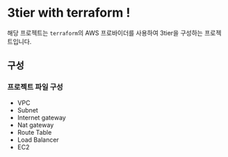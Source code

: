 # 3tier with terraform !

해당 프로젝트는 `terraform`의 AWS 프로바이더를 사용하여 3tier을 구성하는 프로젝트입니다.

## 구성

### 프로젝트 파일 구성

- VPC
- Subnet
- Internet gateway
- Nat gateway
- Route Table
- Load Balancer
- EC2
